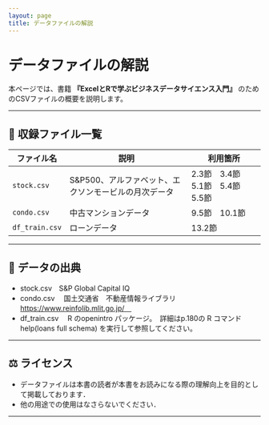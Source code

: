 ```yaml
---
layout: page
title: データファイルの解説
---
```


# データファイルの解説

本ページでは、書籍 **『ExcelとRで学ぶビジネスデータサイエンス入門』** のためのCSVファイルの概要を説明します。  

---

## 📂 収録ファイル一覧

| ファイル名      | 説明                                              |  利用箇所                         |
|-----------------|--------------------------------------------------|----------------------------------|
| `stock.csv`     | S&P500、アルファベット、エクソンモービルの月次データ　| 2.3節　3.4節　5.1節　5.4節　5.5節 |
| `condo.csv`     | 中古マンションデータ                      　　　    | 9.5節　10.1節                    |
| `df_train.csv`  | ローンデータ                                       | 13.2節                           |

---

## 📖 データの出典
- stock.csv　S&P Global Capital IQ
- condo.csv 　国土交通省　不動産情報ライブラリ　https://www.reinfolib.mlit.go.jp/　
- df_train.csv　 R のopenintro パッケージ。　詳細はp.180の R コマンドhelp(loans full schema) を実行して参照してください。
---

## ⚖️ ライセンス
- データファイルは本書の読者が本書をお読みになる際の理解向上を目的として掲載しております．
- 他の用途での使用はなさらないでください．

---

